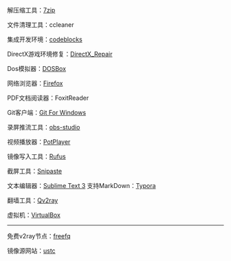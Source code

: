 解压缩工具：[7zip](https://www.7-zip.org)

文件清理工具：ccleaner

集成开发环境：[codeblocks](https://www.codeblocks.org)

DirectX游戏环境修复：[DirectX_Repair](https://blog.csdn.net/vbcom/article/details/7245186)

Dos模拟器：[DOSBox](https://www.dosbox.com)

网络浏览器：[Firefox](http://ftp.mozilla.org/pub/firefox/releases/)

PDF文档阅读器：FoxitReader

Git客户端：[Git For Windows](https://git-scm.com/download/win)

录屏推流工具：[obs-studio](https://obsproject.com/)

视频播放器：[PotPlayer](https://daumpotplayer.com/download/)

镜像写入工具：[Rufus](https://rufus.ie/)

截屏工具：[Snipaste](https://www.snipaste.com/)

文本编辑器：[Sublime Text 3](https://www.sublimetext.com/3)     支持MarkDown：[Typora](https://typora.io/)

翻墙工具：[Qv2ray](https://qv2ray.net/)

虚拟机：[VirtualBox](https://www.virtualbox.org/wiki/Downloads)



----



免费v2ray节点：[freefq](https://github.com/freefq/free)

镜像源网站：[ustc](http://mirrors.ustc.edu.cn/)